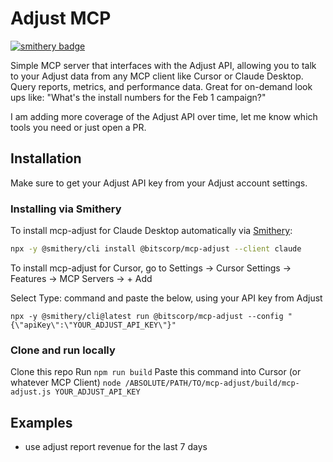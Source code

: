 # Adjust MCP
[![smithery badge](https://smithery.ai/badge/@dragonkhoi/adjust-mcp)](https://smithery.ai/server/@dragonkhoi/adjust-mcp)

Simple MCP server that interfaces with the Adjust API, allowing you to talk to your Adjust data from any MCP client like Cursor or Claude Desktop. Query reports, metrics, and performance data. Great for on-demand look ups like: "What's the install numbers for the Feb 1 campaign?"

I am adding more coverage of the Adjust API over time, let me know which tools you need or just open a PR.

## Installation
Make sure to get your Adjust API key from your Adjust account settings.

### Installing via Smithery

To install mcp-adjust for Claude Desktop automatically via [Smithery](https://smithery.ai/server/@bitscorp-mcp/mcp-adjust):

```bash
npx -y @smithery/cli install @bitscorp/mcp-adjust --client claude
```

To install mcp-adjust for Cursor, go to Settings -> Cursor Settings -> Features -> MCP Servers -> + Add

Select Type: command and paste the below, using your API key from Adjust
```
npx -y @smithery/cli@latest run @bitscorp/mcp-adjust --config "{\"apiKey\":\"YOUR_ADJUST_API_KEY\"}"
```

### Clone and run locally
Clone this repo
Run `npm run build`
Paste this command into Cursor (or whatever MCP Client)
`node /ABSOLUTE/PATH/TO/mcp-adjust/build/mcp-adjust.js YOUR_ADJUST_API_KEY`

## Examples
- use adjust report revenue for the last 7 days
